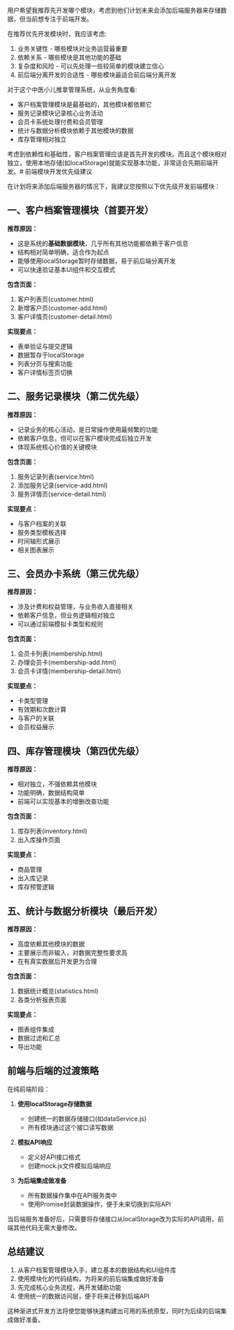 <think>用户希望我推荐先开发哪个模块，考虑到他们计划未来会添加后端服务器来存储数据，但当前想专注于前端开发。

在推荐优先开发模块时，我应该考虑:
1. 业务关键性 - 哪些模块对业务运营最重要
2. 依赖关系 - 哪些模块是其他功能的基础
3. 复杂度和风险 - 可以先处理一些较简单的模块建立信心
4. 前后端分离开发的合适性 - 哪些模块最适合前后端分离开发

对于这个中医小儿推拿管理系统，从业务角度看:
- 客户档案管理模块是最基础的，其他模块都依赖它
- 服务记录模块记录核心业务活动
- 会员卡系统处理付费和会员管理
- 统计与数据分析模块依赖于其他模块的数据
- 库存管理相对独立

考虑到依赖性和基础性，客户档案管理应该是首先开发的模块。而且这个模块相对独立，使用本地存储(如localStorage)就能实现基本功能，非常适合先期前端开发。</think># 前端模块开发优先级建议

在计划将来添加后端服务器的情况下，我建议您按照以下优先级开发前端模块：

## 一、客户档案管理模块（首要开发）

**推荐原因：**
- 这是系统的**基础数据模块**，几乎所有其他功能都依赖于客户信息
- 结构相对简单明确，适合作为起点
- 能够使用localStorage暂时存储数据，易于前后端分离开发
- 可以快速验证基本UI组件和交互模式

**包含页面：**
1. 客户列表页(customer.html)
2. 新增客户页(customer-add.html)
3. 客户详情页(customer-detail.html)

**实现要点：**
- 表单验证与提交逻辑
- 数据暂存于localStorage
- 列表分页与搜索功能
- 客户详情标签页切换

## 二、服务记录模块（第二优先级）

**推荐原因：**
- 记录业务的核心活动，是日常操作使用最频繁的功能
- 依赖客户信息，但可以在客户模块完成后独立开发
- 体现系统核心价值的关键模块

**包含页面：**
1. 服务记录列表(service.html)
2. 添加服务记录(service-add.html)
3. 服务详情页(service-detail.html)

**实现要点：**
- 与客户档案的关联
- 服务类型模板选择
- 时间轴形式展示
- 相关图表展示

## 三、会员办卡系统（第三优先级）

**推荐原因：**
- 涉及计费和权益管理，与业务收入直接相关
- 依赖客户信息，但业务逻辑相对独立
- 可以通过前端模拟卡类型和规则

**包含页面：**
1. 会员卡列表(membership.html)
2. 办理会员卡(membership-add.html)
3. 会员卡详情(membership-detail.html)

**实现要点：**
- 卡类型管理
- 有效期和次数计算
- 与客户的关联
- 会员权益展示

## 四、库存管理模块（第四优先级）

**推荐原因：**
- 相对独立，不强依赖其他模块
- 功能明确，数据结构简单
- 前端可以实现基本的增删改查功能

**包含页面：**
1. 库存列表(inventory.html)
2. 出入库操作页面

**实现要点：**
- 商品管理
- 出入库记录
- 库存预警逻辑

## 五、统计与数据分析模块（最后开发）

**推荐原因：**
- 高度依赖其他模块的数据
- 主要展示而非输入，对数据完整性要求高
- 在有真实数据后开发更为合理

**包含页面：**
1. 数据统计概览(statistics.html)
2. 各类分析报表页面

**实现要点：**
- 图表组件集成
- 数据过滤和汇总
- 导出功能

## 前端与后端的过渡策略

在纯前端阶段：
1. **使用localStorage存储数据**
   - 创建统一的数据存储接口(如dataService.js)
   - 所有模块通过这个接口读写数据

2. **模拟API响应**
   - 定义好API接口格式
   - 创建mock.js文件模拟后端响应

3. **为后端集成做准备**
   - 所有数据操作集中在API服务类中
   - 使用Promise封装数据操作，便于未来切换到实际API

当后端服务准备好后，只需要将存储接口从localStorage改为实际的API调用，前端其他代码无需大量修改。

## 总结建议

1. 从客户档案管理模块入手，建立基本的数据结构和UI组件库
2. 使用模块化的代码结构，为将来的前后端集成做好准备
3. 先完成核心业务流程，再开发辅助功能
4. 使用统一的数据访问层，便于将来迁移到后端API

这种渐进式开发方法将使您能够快速构建出可用的系统原型，同时为后续的后端集成做好准备。
